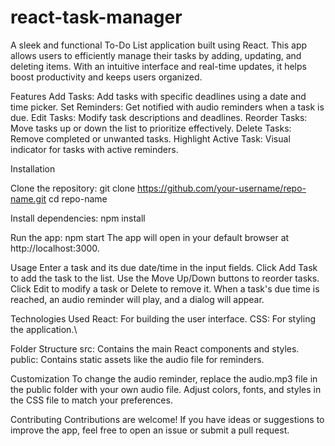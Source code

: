 # react-task-manager
A sleek and functional To-Do List application built using React. This app allows users to efficiently manage their tasks by adding, updating, and deleting items. With an intuitive interface and real-time updates, it helps boost productivity and keeps users organized.

Features Add Tasks: Add tasks with specific deadlines using a date and time picker. Set Reminders: Get notified with audio reminders when a task is due. Edit Tasks: Modify task descriptions and deadlines. Reorder Tasks: Move tasks up or down the list to prioritize effectively. Delete Tasks: Remove completed or unwanted tasks. Highlight Active Task: Visual indicator for tasks with active reminders.

Installation

Clone the repository: git clone https://github.com/your-username/repo-name.git
cd repo-name

Install dependencies: npm install

Run the app: npm start
The app will open in your default browser at http://localhost:3000.

Usage Enter a task and its due date/time in the input fields. Click Add Task to add the task to the list. Use the Move Up/Down buttons to reorder tasks. Click Edit to modify a task or Delete to remove it. When a task's due time is reached, an audio reminder will play, and a dialog will appear.

Technologies Used React: For building the user interface. CSS: For styling the application.\

Folder Structure src: Contains the main React components and styles. public: Contains static assets like the audio file for reminders.

Customization To change the audio reminder, replace the audio.mp3 file in the public folder with your own audio file. Adjust colors, fonts, and styles in the CSS file to match your preferences.

Contributing Contributions are welcome! If you have ideas or suggestions to improve the app, feel free to open an issue or submit a pull request.
